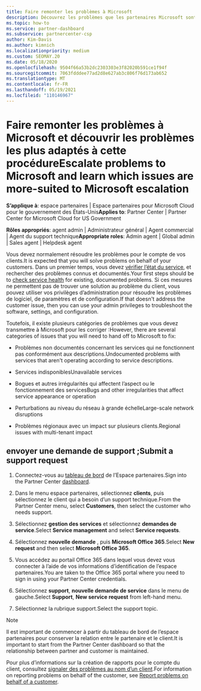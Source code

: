 ```yaml
---
title: Faire remonter les problèmes à Microsoft
description: Découvrez les problèmes que les partenaires Microsoft sont censés résoudre eux-mêmes pour leurs clients et les problèmes qu’ils peuvent avoir à faire remonter à Microsoft.
ms.topic: how-to
ms.service: partner-dashboard
ms.subservice: partnercenter-csp
author: Kim-Davis
ms.author: kimnich
ms.localizationpriority: medium
ms.custom: SEOMAY.20
ms.date: 05/18/2020
ms.openlocfilehash: 9504f66a53b2dc2303303e3f82020b591ce1f94f
ms.sourcegitcommit: 7063fdddee77ad2d8e627ab3c806f76d173ab652
ms.translationtype: MT
ms.contentlocale: fr-FR
ms.lasthandoff: 05/19/2021
ms.locfileid: "110146967"
---
```

# <a name="escalate-problems-to-microsoft-and-learn-which-issues-are-more-suited-to-microsoft-escalation"></a><span data-ttu-id="94ab5-103">Faire remonter les problèmes à Microsoft et découvrir les problèmes les plus adaptés à cette procédure</span><span class="sxs-lookup"><span data-stu-id="94ab5-103">Escalate problems to Microsoft and learn which issues are more-suited to Microsoft escalation</span></span>  

<span data-ttu-id="94ab5-104">**S’applique à**: espace partenaires | Espace partenaires pour Microsoft Cloud pour le gouvernement des États-Unis</span><span class="sxs-lookup"><span data-stu-id="94ab5-104">**Applies to**: Partner Center | Partner Center for Microsoft Cloud for US Government</span></span>

<span data-ttu-id="94ab5-105">**Rôles appropriés**: agent admin | Administrateur général | Agent commercial | Agent du support technique</span><span class="sxs-lookup"><span data-stu-id="94ab5-105">**Appropriate roles**: Admin agent | Global admin | Sales agent | Helpdesk agent</span></span>

<span data-ttu-id="94ab5-106">Vous devez normalement résoudre les problèmes pour le compte de vos clients.</span><span class="sxs-lookup"><span data-stu-id="94ab5-106">It is expected that you will solve problems on behalf of your customers.</span></span> <span data-ttu-id="94ab5-107">Dans un premier temps, vous devez [vérifier l’état du service](check-service-health.md), et rechercher des problèmes connus et documentés.</span><span class="sxs-lookup"><span data-stu-id="94ab5-107">Your first steps should be to [check service health](check-service-health.md) for existing, documented problems.</span></span> <span data-ttu-id="94ab5-108">Si ces mesures ne permettent pas de trouver une solution au problème du client, vous pouvez utiliser vos privilèges d’administration pour résoudre les problèmes de logiciel, de paramètres et de configuration.</span><span class="sxs-lookup"><span data-stu-id="94ab5-108">If that doesn't address the customer issue, then you can use your admin privileges to troubleshoot the software, settings, and configuration.</span></span>

<span data-ttu-id="94ab5-109">Toutefois, il existe plusieurs catégories de problèmes que vous devez transmettre à Microsoft pour les corriger :</span><span class="sxs-lookup"><span data-stu-id="94ab5-109">However, there are several categories of issues that you will need to hand off to Microsoft to fix:</span></span>

- <span data-ttu-id="94ab5-110">Problèmes non documentés concernant les services qui ne fonctionnent pas conformément aux descriptions.</span><span class="sxs-lookup"><span data-stu-id="94ab5-110">Undocumented problems with services that aren't operating according to service descriptions.</span></span>

- <span data-ttu-id="94ab5-111">Services indisponibles</span><span class="sxs-lookup"><span data-stu-id="94ab5-111">Unavailable services</span></span>

- <span data-ttu-id="94ab5-112">Bogues et autres irrégularités qui affectent l’aspect ou le fonctionnement des services</span><span class="sxs-lookup"><span data-stu-id="94ab5-112">Bugs and other irregularities that affect service appearance or operation</span></span>

- <span data-ttu-id="94ab5-113">Perturbations au niveau du réseau à grande échelle</span><span class="sxs-lookup"><span data-stu-id="94ab5-113">Large-scale network disruptions</span></span>

- <span data-ttu-id="94ab5-114">Problèmes régionaux avec un impact sur plusieurs clients.</span><span class="sxs-lookup"><span data-stu-id="94ab5-114">Regional issues with multi-tenant impact</span></span>

## <a name="submit-a-support-request"></a><span data-ttu-id="94ab5-115">envoyer une demande de support ;</span><span class="sxs-lookup"><span data-stu-id="94ab5-115">Submit a support request</span></span>

1. <span data-ttu-id="94ab5-116">Connectez-vous au [tableau de bord](https://partner.microsoft.com/dashboard) de l’Espace partenaires.</span><span class="sxs-lookup"><span data-stu-id="94ab5-116">Sign into the Partner Center [dashboard](https://partner.microsoft.com/dashboard).</span></span>

2. <span data-ttu-id="94ab5-117">Dans le menu espace partenaires, sélectionnez **clients**, puis sélectionnez le client qui a besoin d’un support technique.</span><span class="sxs-lookup"><span data-stu-id="94ab5-117">From the Partner Center menu, select **Customers**, then select the customer who needs support.</span></span>

3. <span data-ttu-id="94ab5-118">Sélectionnez **gestion des services** et sélectionnez **demandes de service**.</span><span class="sxs-lookup"><span data-stu-id="94ab5-118">Select **Service management** and select **Service requests**.</span></span>

4. <span data-ttu-id="94ab5-119">Sélectionnez **nouvelle demande** , puis **Microsoft Office 365**.</span><span class="sxs-lookup"><span data-stu-id="94ab5-119">Select **New request** and then select **Microsoft Office 365**.</span></span>

5. <span data-ttu-id="94ab5-120">Vous accédez au portail Office 365 dans lequel vous devez vous connecter à l’aide de vos informations d’identification de l’espace partenaires.</span><span class="sxs-lookup"><span data-stu-id="94ab5-120">You are taken to the Office 365 portal where you need to sign in using your Partner Center credentials.</span></span>

6. <span data-ttu-id="94ab5-121">Sélectionnez **support**, **nouvelle demande de service** dans le menu de gauche.</span><span class="sxs-lookup"><span data-stu-id="94ab5-121">Select **Support**, **New service request** from left-hand menu.</span></span>

7. <span data-ttu-id="94ab5-122">Sélectionnez la rubrique support.</span><span class="sxs-lookup"><span data-stu-id="94ab5-122">Select the support topic.</span></span>

>[!NOTE]
><span data-ttu-id="94ab5-123">Il est important de commencer à partir du tableau de bord de l’espace partenaires pour conserver la relation entre le partenaire et le client.</span><span class="sxs-lookup"><span data-stu-id="94ab5-123">It is important to start from the Partner Center dashboard so that the relationship between partner and customer is maintained.</span></span> 

<span data-ttu-id="94ab5-124">Pour plus d’informations sur la création de rapports pour le compte du client, consultez [signaler des problèmes au nom d’un client](report-problems-on-behalf-of-a-customer.md).</span><span class="sxs-lookup"><span data-stu-id="94ab5-124">For information on reporting problems on behalf of the customer, see [Report problems on behalf of a customer](report-problems-on-behalf-of-a-customer.md).</span></span>

